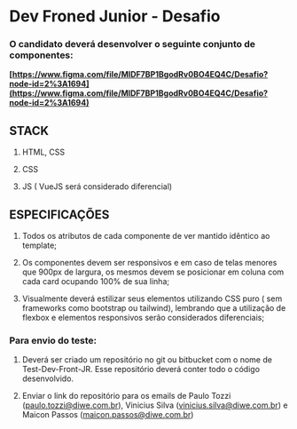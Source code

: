 
# Dev Froned Junior - Desafio

### O candidato deverá desenvolver o seguinte conjunto de componentes:
  **[https://www.figma.com/file/MlDF7BP1BgodRv0BO4EQ4C/Desafio?node-id=2%3A1694](https://www.figma.com/file/MlDF7BP1BgodRv0BO4EQ4C/Desafio?node-id=2%3A1694)**
  
  

## STACK

1. HTML, CSS 

3. CSS

4. JS ( VueJS será considerado diferencial)
  

## ESPECIFICAÇÕES  

1. Todos os atributos de cada componente de ver mantido idêntico ao template;

2. Os componentes devem ser responsivos e em caso de telas menores que 900px de largura, os mesmos devem se posicionar em coluna com cada card ocupando 100% de sua linha;

3. Visualmente deverá estilizar seus elementos utilizando CSS puro ( sem frameworks como bootstrap ou tailwind), lembrando que a utilização de flexbox e elementos responsivos serão considerados diferenciais;
 
  

### Para envio do teste:

  

1. Deverá ser criado um repositório no git ou bitbucket com o nome de Test-Dev-Front-JR. Esse repositório deverá conter todo o código desenvolvido.

2. Enviar o link do repositório para os emails de Paulo Tozzi (paulo.tozzi@diwe.com.br), Vinicius Silva (vinicius.silva@diwe.com.br) e Maicon Passos (maicon.passos@diwe.com.br)